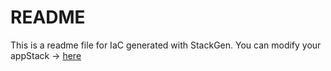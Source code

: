# README
This is a readme file for IaC generated with StackGen.
You can modify your appStack -> [here](http://main.dev.stackgen.com/appstacks/36ec1404-9cfc-4fc6-8ac3-290b7e8e2394)

